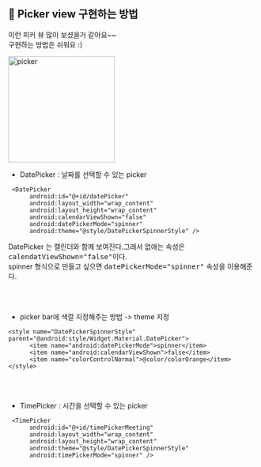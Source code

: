 ## 📌 Picker view 구현하는 방법

이런 피커 뷰 많이 보셨을거 같아요~~
<br>
구현하는 방법은 쉬워요 :)

<img width="215" alt="picker" src="https://user-images.githubusercontent.com/37995236/87123505-d10d2e00-c2c1-11ea-9100-d70cc66e6087.png">

* DatePicker : 날짜를 선택할 수 있는 picker

```
 <DatePicker
      android:id="@+id/datePicker"
      android:layout_width="wrap_content"
      android:layout_height="wrap_content"
      android:calendarViewShown="false"
      android:datePickerMode="spinner"
      android:theme="@style/DatePickerSpinnerStyle" />
```

DatePicker 는 캘린더와 함께 보여진다.그래서 없애는 속성은 <kbd>calendatViewShown="false"</kbd>이다.
<br>
spinner 형식으로 만들고 싶으면 <kbd>datePickerMode="spinner"</kbd> 속성을 이용해준다.

<br>
<br>

* picker bar에 색깔 지정해주는 방법 -> theme 지정

```
<style name="DatePickerSpinnerStyle" parent="@android:style/Widget.Material.DatePicker">
      <item name="android:datePickerMode">spinner</item>
      <item name="android:calendarViewShown">false</item>
      <item name="colorControlNormal">@color/colorOrange</item>
</style>
``` 


<br>
<br>

* TimePicker : 시간을 선택할 수 있는 picker

```
 <TimePicker
      android:id="@+id/timePickerMeeting"
      android:layout_width="wrap_content"
      android:layout_height="wrap_content"
      android:theme="@style/DatePickerSpinnerStyle"
      android:timePickerMode="spinner" />
```
